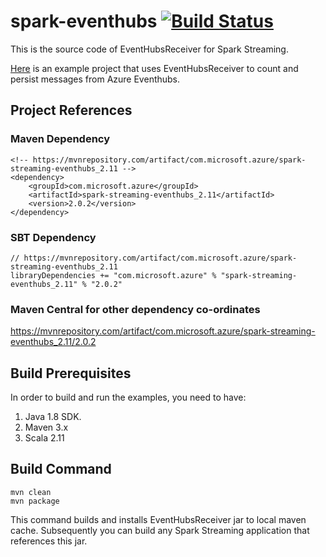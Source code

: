 # spark-eventhubs [![Build Status](https://travis-ci.org/hdinsight/spark-eventhubs.svg?branch=master)](https://travis-ci.org/hdinsight/spark-eventhubs)
This is the source code of EventHubsReceiver for Spark Streaming.

[Here](https://github.com/hdinsight/spark-streaming-data-persistence-examples) is an example project that uses EventHubsReceiver to count and persist messages from Azure Eventhubs.

## Project References

### Maven Dependency
    <!-- https://mvnrepository.com/artifact/com.microsoft.azure/spark-streaming-eventhubs_2.11 -->
    <dependency>
        <groupId>com.microsoft.azure</groupId>
        <artifactId>spark-streaming-eventhubs_2.11</artifactId>
        <version>2.0.2</version>
    </dependency>

### SBT Dependency
    // https://mvnrepository.com/artifact/com.microsoft.azure/spark-streaming-eventhubs_2.11
    libraryDependencies += "com.microsoft.azure" % "spark-streaming-eventhubs_2.11" % "2.0.2"

### Maven Central for other dependency co-ordinates

https://mvnrepository.com/artifact/com.microsoft.azure/spark-streaming-eventhubs_2.11/2.0.2

## Build Prerequisites

In order to build and run the examples, you need to have:

1. Java 1.8 SDK.
2. Maven 3.x
3. Scala 2.11

## Build Command
    mvn clean
    mvn package
This command builds and installs EventHubsReceiver jar to local maven cache. Subsequently you can build any Spark Streaming application that references this jar.
